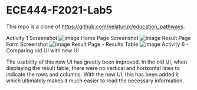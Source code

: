 # ECE444-F2021-Lab5
This repo is a clone of https://github.com/nelaturuk/education_pathways.

Activity 1 Screenshot
![image](https://user-images.githubusercontent.com/43216310/137226728-dd8f4668-da8c-497c-9d76-f7b445c555dc.png)
Home Page Screenshot
![image](https://user-images.githubusercontent.com/43216310/137230455-bb1034a6-7407-4744-8eb7-d66c36129966.png)
Result Page Form Screenshot
![image](https://user-images.githubusercontent.com/43216310/137230526-ddf5755a-63e3-4212-be10-57206ff06634.png)
Result Page - Results Table
![image](https://user-images.githubusercontent.com/43216310/137227035-029f9951-e4ce-445a-a53d-b0e7a207cf35.png)
Activity 6 - Comparing old UI with new UI

The usability of this new UI has greatly been improved. In the old UI, when displaying the result table, there were no vertical and horizontal lines to indicate the rows and columns. With the new UI, this has been added it which ultimately makes it much easier to read the necessary information.
